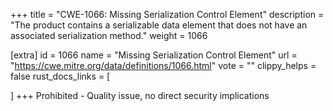 +++
title = "CWE-1066: Missing Serialization Control Element"
description	= "The product contains a serializable data element that does not have an associated serialization method."
weight = 1066

[extra]
id = 1066
name = "Missing Serialization Control Element"
url = "https://cwe.mitre.org/data/definitions/1066.html"
vote = ""
clippy_helps = false
rust_docs_links = [
	
]
+++
Prohibited - Quality issue, no direct security implications
